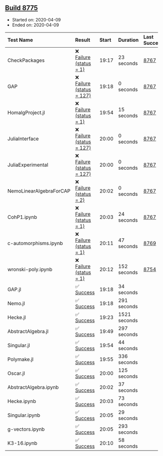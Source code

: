 ## [Build 8775](https://oscarci.mathematik.uni-kl.de/job/oscar/8775/)

* Started on: 2020-04-09
* Ended on: 2020-04-09

| Test Name    | Result | Start | Duration | Last Success | First Failure |
|:-------------|:-------|:------|:---------|:-------------|:--------------|
| CheckPackages | ❌ [Failure (status = 1)](https://oscarci.mathematik.uni-kl.de/job/oscar/8775/artifact/logs/build-8775/CheckPackages.log) | 19:17 | 23 seconds | [8767](https://oscarci.mathematik.uni-kl.de/job/oscar/8767/) | [8768](https://oscarci.mathematik.uni-kl.de/job/oscar/8768/) |
| GAP | ❌ [Failure (status = 127)](https://oscarci.mathematik.uni-kl.de/job/oscar/8775/artifact/logs/build-8775/GAP.log) | 19:18 | 0 seconds | [8767](https://oscarci.mathematik.uni-kl.de/job/oscar/8767/) | [8768](https://oscarci.mathematik.uni-kl.de/job/oscar/8768/) |
| HomalgProject.jl | ❌ [Failure (status = 1)](https://oscarci.mathematik.uni-kl.de/job/oscar/8775/artifact/logs/build-8775/HomalgProject.jl.log) | 19:54 | 15 seconds | [8767](https://oscarci.mathematik.uni-kl.de/job/oscar/8767/) | [8768](https://oscarci.mathematik.uni-kl.de/job/oscar/8768/) |
| JuliaInterface | ❌ [Failure (status = 127)](https://oscarci.mathematik.uni-kl.de/job/oscar/8775/artifact/logs/build-8775/JuliaInterface.log) | 20:00 | 0 seconds | [8767](https://oscarci.mathematik.uni-kl.de/job/oscar/8767/) | [8768](https://oscarci.mathematik.uni-kl.de/job/oscar/8768/) |
| JuliaExperimental | ❌ [Failure (status = 127)](https://oscarci.mathematik.uni-kl.de/job/oscar/8775/artifact/logs/build-8775/JuliaExperimental.log) | 20:00 | 0 seconds | [8767](https://oscarci.mathematik.uni-kl.de/job/oscar/8767/) | [8768](https://oscarci.mathematik.uni-kl.de/job/oscar/8768/) |
| NemoLinearAlgebraForCAP | ❌ [Failure (status = 2)](https://oscarci.mathematik.uni-kl.de/job/oscar/8775/artifact/logs/build-8775/NemoLinearAlgebraForCAP.log) | 20:02 | 0 seconds | [8767](https://oscarci.mathematik.uni-kl.de/job/oscar/8767/) | [8768](https://oscarci.mathematik.uni-kl.de/job/oscar/8768/) |
| CohP1.ipynb | ❌ [Failure (status = 1)](https://oscarci.mathematik.uni-kl.de/job/oscar/8775/artifact/logs/build-8775/CohP1.ipynb.log) | 20:03 | 24 seconds | [8767](https://oscarci.mathematik.uni-kl.de/job/oscar/8767/) | [8768](https://oscarci.mathematik.uni-kl.de/job/oscar/8768/) |
| c-automorphisms.ipynb | ❌ [Failure (status = 1)](https://oscarci.mathematik.uni-kl.de/job/oscar/8775/artifact/logs/build-8775/c-automorphisms.ipynb.log) | 20:11 | 47 seconds | [8769](https://oscarci.mathematik.uni-kl.de/job/oscar/8769/) | [8770](https://oscarci.mathematik.uni-kl.de/job/oscar/8770/) |
| wronski-poly.ipynb | ❌ [Failure (status = 1)](https://oscarci.mathematik.uni-kl.de/job/oscar/8775/artifact/logs/build-8775/wronski-poly.ipynb.log) | 20:12 | 152 seconds | [8754](https://oscarci.mathematik.uni-kl.de/job/oscar/8754/) | [8755](https://oscarci.mathematik.uni-kl.de/job/oscar/8755/) |
| GAP.jl | ✅ [Success](https://oscarci.mathematik.uni-kl.de/job/oscar/8775/artifact/logs/build-8775/GAP.jl.log) | 19:18 | 34 seconds |  |  |
| Nemo.jl | ✅ [Success](https://oscarci.mathematik.uni-kl.de/job/oscar/8775/artifact/logs/build-8775/Nemo.jl.log) | 19:18 | 291 seconds |  |  |
| Hecke.jl | ✅ [Success](https://oscarci.mathematik.uni-kl.de/job/oscar/8775/artifact/logs/build-8775/Hecke.jl.log) | 19:23 | 1521 seconds |  |  |
| AbstractAlgebra.jl | ✅ [Success](https://oscarci.mathematik.uni-kl.de/job/oscar/8775/artifact/logs/build-8775/AbstractAlgebra.jl.log) | 19:49 | 297 seconds |  |  |
| Singular.jl | ✅ [Success](https://oscarci.mathematik.uni-kl.de/job/oscar/8775/artifact/logs/build-8775/Singular.jl.log) | 19:54 | 44 seconds |  |  |
| Polymake.jl | ✅ [Success](https://oscarci.mathematik.uni-kl.de/job/oscar/8775/artifact/logs/build-8775/Polymake.jl.log) | 19:55 | 336 seconds |  |  |
| Oscar.jl | ✅ [Success](https://oscarci.mathematik.uni-kl.de/job/oscar/8775/artifact/logs/build-8775/Oscar.jl.log) | 20:00 | 125 seconds |  |  |
| AbstractAlgebra.ipynb | ✅ [Success](https://oscarci.mathematik.uni-kl.de/job/oscar/8775/artifact/logs/build-8775/AbstractAlgebra.ipynb.log) | 20:02 | 37 seconds |  |  |
| Hecke.ipynb | ✅ [Success](https://oscarci.mathematik.uni-kl.de/job/oscar/8775/artifact/logs/build-8775/Hecke.ipynb.log) | 20:03 | 73 seconds |  |  |
| Singular.ipynb | ✅ [Success](https://oscarci.mathematik.uni-kl.de/job/oscar/8775/artifact/logs/build-8775/Singular.ipynb.log) | 20:05 | 29 seconds |  |  |
| g-vectors.ipynb | ✅ [Success](https://oscarci.mathematik.uni-kl.de/job/oscar/8775/artifact/logs/build-8775/g-vectors.ipynb.log) | 20:05 | 293 seconds |  |  |
| K3-16.ipynb | ✅ [Success](https://oscarci.mathematik.uni-kl.de/job/oscar/8775/artifact/logs/build-8775/K3-16.ipynb.log) | 20:10 | 58 seconds |  |  |

